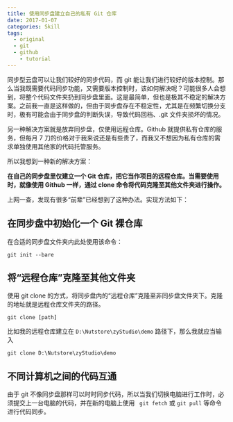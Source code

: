 ```yaml
---
title: 使用同步盘建立自己的私有 Git 仓库
date: 2017-01-07
categories: Skill
tags:
  - original
  - git
  - github
	- tutorial
---
```


同步型云盘可以让我们较好的同步代码，而 git 能让我们进行较好的版本控制。那么当我既需要代码同步功能，又需要版本控制时，该如何解决呢？可能很多人会想到，将整个代码文件夹扔到同步盘里面。这是最简单，但也是极其不稳定的解决方案。之前我一直是这样做的，但由于同步盘存在不稳定性，尤其是在频繁切换分支时，极有可能会由于同步盘的判断失误，导致代码回档、.git 文件夹损坏的情况。

另一种解决方案就是放弃同步盘，仅使用远程仓库。Github 就提供私有仓库的服务，但每月 7 刀的价格对于我来说还是有些贵了，而我又不想因为私有仓库的需求单独使用其他家的代码托管服务。

所以我想到一种新的解决方案：

**在自己的同步盘里仅建立一个 Git 仓库，把它当作项目的远程仓库。当需要使用时，就像使用 Github 一样，通过 clone 命令将代码克隆至其他文件夹进行操作。**

上网一查，发现有很多“前辈”已经想到了这种办法。实现方法如下：

## 在同步盘中初始化一个 Git 裸仓库

在合适的同步盘文件夹内此处使用该命令：

```
git init --bare
```

## 将“远程仓库”克隆至其他文件夹

使用 git clone 的方式，将同步盘内的“远程仓库”克隆至非同步盘文件夹下。克隆的地址就是远程仓库文件夹的路径。

```
git clone [path]
```

比如我的远程仓库建立在 `D:\Nutstore\zyStudio\demo` 路径下，那么我就应当输入

```
git clone D:\Nutstore\zyStudio\demo
```

## 不同计算机之间的代码互通

由于 git 不像同步盘那样可以时时同步代码，所以当我们切换电脑进行工作时，必须提交上一台电脑的代码，并在新的电脑上使用 ` git fetch` 或 `git pull` 等命令进行代码同步。
